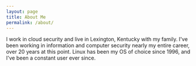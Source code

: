 ```yaml
---
layout: page
title: About Me
permalink: /about/
---
```


I work in cloud security and live in Lexington, Kentucky with my family. I've been working in information and computer 
security nearly my entire career, over 20 years at this point. Linux has been my OS of choice since 1996, and I've been 
a constant user ever since.
